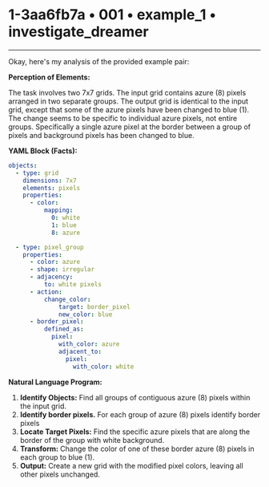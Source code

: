 # 1-3aa6fb7a • 001 • example_1 • investigate_dreamer

---
Okay, here's my analysis of the provided example pair:

**Perception of Elements:**

The task involves two 7x7 grids. The input grid contains azure (8) pixels arranged in two separate groups. The output grid is identical to the input grid, except that some of the azure pixels have been changed to blue (1). The change seems to be specific to individual azure pixels, not entire groups. Specifically a single azure pixel at the border between a group of pixels and background pixels has been changed to blue.

**YAML Block (Facts):**



```yaml
objects:
  - type: grid
    dimensions: 7x7
    elements: pixels
    properties:
      - color:
          mapping:
            0: white
            1: blue
            8: azure

  - type: pixel_group
    properties:
      - color: azure
      - shape: irregular
      - adjacency:
          to: white pixels
      - action: 
          change_color:
              target: border_pixel
              new_color: blue
      - border_pixel:
          defined_as: 
            pixel: 
              with_color: azure 
              adjacent_to:
                pixel: 
                  with_color: white

```



**Natural Language Program:**

1.  **Identify Objects:** Find all groups of contiguous azure (8) pixels within the input grid.
2.  **Identify border pixels.** For each group of azure (8) pixels identify border pixels
3.  **Locate Target Pixels:** Find the specific azure pixels that are along the border of the group with white background.
4.  **Transform:** Change the color of one of these border azure (8) pixels in each group to blue (1).
5.  **Output:** Create a new grid with the modified pixel colors, leaving all other pixels unchanged.


